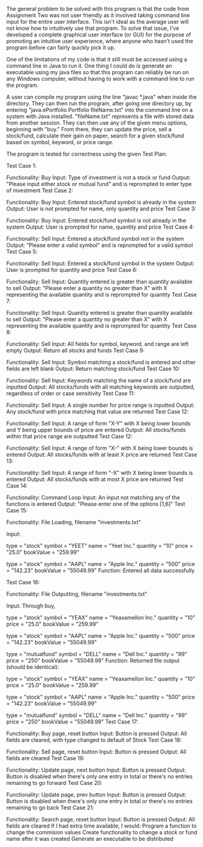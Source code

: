 The general problem to be solved with this program is that the code from Assignment Two was not user friendly as it involved taking command line input for the entire user interface. This isn't ideal as the average user will not know how to intuitively use that program. To solve that issue, I've developed a complete graphical user interface (or GUI) for the purpose of promoting an intuitive user experience, where anyone who hasn't used the program before can fairly quickly pick it up.

One of the limitations of my code is that it still must be accessed using a command line in Java to run it. One thing I could do is generate an executable using my java files so that this program can reliably be run on any Windows computer, without having to work with a command line to run the program.

A user can compile my program using the line "javac *.java" when inside the directory. They can then run the program, after going one directory up, by entering "java.ePortfolio.Portfolio fileName.txt" into the command line on a system with Java installed. "fileName.txt" represents a file with stored data from another session. They can then use any of the given menu options, beginning with "buy." From there, they can update the price, sell a stock/fund, calculate their gain on paper, search for a given stock/fund based on symbol, keyword, or price range.

The program is tested for correctness using the given Test Plan:

Test Case 1:

Functionality: Buy
Input: Type of investment is not a stock or fund
Output: "Please input either stock or mutual fund" and is reprompted to enter type of investment
Test Case 2:

Functionality: Buy
Input: Entered stock/fund symbol is already in the system
Output: User is not prompted for name, only quantity and price
Test Case 3:

Functionality: Buy
Input: Entered stock/fund symbol is not already in the system
Output: User is prompted for name, quantity and price
Test Case 4:

Functionality: Sell
Input: Entered a stock/fund symbol not in the system
Output: "Please enter a valid symbol" and is reprompted for a valid symbol
Test Case 5:

Functionality: Sell
Input: Entered a stock/fund symbol in the system
Output: User is prompted for quantity and price
Test Case 6:

Functionality: Sell
Input: Quantity entered is greater than quantity available to sell
Output: "Please enter a quantity no greater than X" with X representing the available quantity and is reprompted for quantity
Test Case 7:

Functionality: Sell
Input: Quantity entered is greater than quantity available to sell
Output: "Please enter a quantity no greater than X" with X representing the available quantity and is reprompted for quantity
Test Case 8:

Functionality: Sell
Input: All fields for symbol, keyword, and range are left empty
Output: Return all stocks and funds
Test Case 9:

Functionality: Sell
Input: Symbol matching a stock/fund is entered and other fields are left blank
Output: Return matching stock/fund
Test Case 10:

Functionality: Sell
Input: Keywords matching the name of a stock/fund are inputted
Output: All stocks/funds with all matching keywords are outputted, regardless of order or case sensitivity
Test Case 11:

Functionality: Sell
Input: A single number for price range is inputted
Output: Any stock/fund with price matching that value are returned
Test Case 12:

Functionality: Sell
Input: A range of form "X-Y" with X being lower bounds and Y being upper bounds of price are entered
Output: All stocks/funds within that price range are outputted
Test Case 12:

Functionality: Sell
Input: A range of form "X-" with X being lower bounds is entered
Output: All stocks/funds with at least X price are returned
Test Case 13:

Functionality: Sell
Input: A range of form "-X" with X being lower bounds is entered
Output: All stocks/funds with at most X price are returned
Test Case 14:

Functionality: Command Loop
Input: An input not matching any of the functions is entered
Output: "Please enter one of the options [1,6]"
Test Case 15:

Functionality: File Loading, filename "investments.txt"

Input:

  type = "stock"
  symbol = "YEET"
  name = "Yeet Inc."
  quantity = "10"
  price = "25.0"
  bookValue = "259.99"

  type = "stock"
  symbol = "AAPL"
  name = "Apple Inc."
  quantity = "500"
  price = "142.23"
  bookValue = "55049.99"
Function: Entered all data successfully

Test Case 16:

Functionality: File Outputting, filename "investments.txt"

Input: Through buy,

  type = "stock"
  symbol = "YEAX"
  name = "Yeaxamellon Inc."
  quantity = "10"
  price = "25.0"
  bookValue = "259.99"

  type = "stock"
  symbol = "AAPL"
  name = "Apple Inc."
  quantity = "500"
  price = "142.23"
  bookValue = "55049.99"

  type = "mutualfund"
  symbol = "DELL"
  name = "Dell Inc."
  quantity = "99"
  price = "250"
  bookValue = "55049.99"
Function: Returned file output (should be identical):

  type = "stock"
  symbol = "YEAX"
  name = "Yeaxamellon Inc."
  quantity = "10"
  price = "25.0"
  bookValue = "259.99"

  type = "stock"
  symbol = "AAPL"
  name = "Apple Inc."
  quantity = "500"
  price = "142.23"
  bookValue = "55049.99"

  type = "mutualfund"
  symbol = "DELL"
  name = "Dell Inc."
  quantity = "99"
  price = "250"
  bookValue = "55049.99"
Test Case 17:

Functionality: Buy page, reset button
Input: Button is pressed
Output: All fields are cleared, with type changed to default of Stock
Test Case 18:

Functionality: Sell page, reset button
Input: Button is pressed
Output: All fields are cleared
Test Case 19:

Functionality: Update page, next button
Input: Button is pressed
Output: Button is disabled when there's only one entry in total or there's no entries remaining to go forward
Test Case 20:

Functionality: Update page, prev button
Input: Button is pressed
Output: Button is disabled when there's only one entry in total or there's no entries remaining to go back
Test Case 21:

Functionality: Search page, reset button
Input: Button is pressed
Output: All fields are cleared
If I had extra time available, I would:
Program a function to change the commision values
Create functionality to change a stock or fund name after it was created
Generate an executable to be distributed
